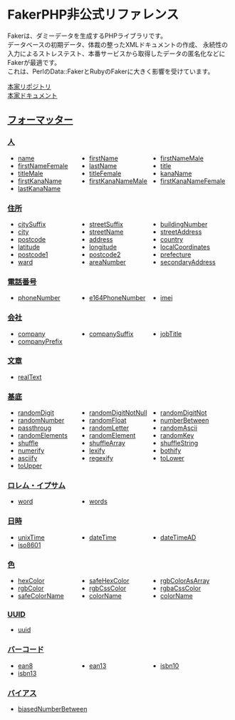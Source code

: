 <style>
ul {
    display: flex;
    flex-flow: column wrap;
}

@media screen and (min-width: 576px) {
    ul { flex-flow: row wrap; }

    li { width: 50%; }
}

@media screen and (min-width: 768px) {
    li { width: 33.3%; }
}
</style>
# FakerPHP非公式リファレンス

Fakerは、ダミーデータを生成するPHPライブラリです。   
データベースの初期データ、体裁の整ったXMLドキュメントの作成、
永続性の入力によるストレステスト、本番サービスから取得したデータの匿名化などにFakerが最適です。  
これは、PerlのData::FakerとRubyのFakerに大きく影響を受けています。

[本家リポジトリ](https://github.com/FakerPHP/Faker/)  
[本家ドキュメント](https://fakerphp.github.io/)  

## [フォーマッター](./formatters)

### [人](./formatters/person)
* [name](./formatters/person/name)
* [firstName](./formatters/person/first_name)
* [firstNameMale](./formatters/person/first_name_male)
* [firstNameFemale](./formatters/person/first_name_female)
* [lastName](./formatters/person/last_name)
* [title](./formatters/person/title)
* [titleMale](./formatters/person/title_male)
* [titleFemale](./formatters/person/title_female)
* [kanaName](./formatters/person/kana_name)
* [firstKanaName](./formatters/person/first_kana_name)
* [firstKanaNameMale](./formatters/person/first_kana_name_male)
* [firstKanaNameFemale](./formatters/person/first_kana_name_female)
* [lastKanaName](./formatters/person/last_kana_name.md)

### [住所](./formatters/address)
* [citySuffix](./formatters/address/city_suffix)
* [streetSuffix](./formatters/address/street_suffix)
* [buildingNumber](./formatters/address/building_number)
* [city](./formatters/address/city)
* [streetName](./formatters/address/street_name)
* [streetAddress](./formatters/address/street_address)
* [postcode](./formatters/address/postcode)
* [address](./formatters/address/address)
* [country](./formatters/address/country)
* [latitude](./formatters/address/latitude)
* [longitude](./formatters/address/longitude)
* [localCoordinates](./formatters/address/local_coordinates)
* [postcode1](./formatters/address/postcode1)
* [postcode2](./formatters/address/postcode2)
* [prefecture](./formatters/address/prefecture)
* [ward](./formatters/address/ward)
* [areaNumber](./formatters/address/area_number)
* [secondaryAddress](./formatters/address/secondary_address)

### [電話番号](./formatters/phone_number)
* [phoneNumber](./formatters/phone_number/phone_number)
* [e164PhoneNumber](./formatters/phone_number/e164_phone_number)
* [imei](./formatters/phone_number/imei)

### [会社](./formatters/company)
* [company](./formatters/company/company)
* [companySuffix](./formatters/company/company_suffix)
* [jobTitle](./formatters/company/job_title)
* [companyPrefix](./formatters/company/company_prefix)

### [文章](./formatters/text)
* [realText](./formatters/text/real_text)

### [基底](./formatters/base)
* [randomDigit](./formatters/base/random_digit)
* [randomDigitNotNull](./formatters/base/random_digit_not_null)
* [randomDigitNot](./formatters/base/random_digit_not)
* [randomNumber](./formatters/base/random_number)
* [randomFloat](./formatters/base/random_float)
* [numberBetween](./formatters/base/number_between)
* [passthroug](./formatters/base/passthrough)
* [randomLetter](./formatters/base/random_letter)
* [randomAscii](./formatters/base/random_ascii)
* [randomElements](./formatters/base/random_elements)
* [randomElement](./formatters/base/random_element)
* [randomKey](./formatters/base/random_key)
* [shuffle](./formatters/base/shuffle)
* [shuffleArray](./formatters/base/shuffle_array)
* [shuffleString](./formatters/base/shuffle_string)
* [numerify](./formatters/base/numerify)
* [lexify](./formatters/base/lexify)
* [bothify](./formatters/base/bothify)
* [asciify](./formatters/base/asciify)
* [regexify](./formatters/base/regexify)
* [toLower](./formatters/base/to_lower)
* [toUpper](./formatters/base/to_upper)

### [ロレム・イプサム](./formatters/lorem)
* [word](./formatters/lorem/ward)
* [words](./formatters/lorem/wards)

### [日時](./formatters/date_time)
* [unixTime](./formatters/date_time/unix_time)
* [dateTime](./formatters/date_time/date_time)
* [dateTimeAD](./formatters/date_time/date_time_ad)
* [iso8601](./formatters/date_time/iso8601)

### [色](./formatters/color)
* [hexColor](./formatters/color/hex_color)
* [safeHexColor](./formatters/color/safe_hex_color)
* [rgbColorAsArray](./formatters/color/rgb_color_as_array)
* [rgbColor](./formatters/color/rgb_color)
* [rgbCssColor](./formatters/color/rgb_css_color)
* [rgbaCssColor](./formatters/color/rgba_css_color)
* [safeColorName](./formatters/color/safe_color_name)
* [colorName](./formatters/color/color_name)
* [colorName](./formatters/color/hsl_color)

### [UUID](./formatters/uuid)
* [uuid](./formatters/uuid/uuid)

### [バーコード](./formatters/barcode)
* [ean8](./formatters/barcode/ean8)
* [ean13](./formatters/barcode/ean13)
* [isbn10](./formatters/barcode/isbn10)
* [isbn13](./formatters/barcode/isbn13)

### [バイアス](./formatters/biased)
* [biasedNumberBetween](./formatters/biased/biased_number_between)
